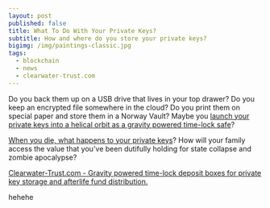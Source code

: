 ```yaml
---
layout: post
published: false
title: What To Do With Your Private Keys?
subtitle: How and where do you store your private keys?
bigimg: /img/paintings-classic.jpg
tags:
  - blockchain
  - news
  - clearwater-trust.com
---
```

Do you back them up on a USB drive that lives in your top drawer? Do you keep an encrypted file somewhere in the cloud? Do you print them on special paper and store them in a Norway Vault? Maybe you [launch your private keys into a helical orbit as a gravity powered time-lock safe](https://clearwater-trust.com)?

[When you die, what happens to your private keys](https://clearwater-trust.com)? How will your family access the value that you've been dutifully holding for state collapse and zombie apocalypse?

[Clearwater-Trust.com - Gravity powered time-lock deposit boxes for private key storage and afterlife fund distribution.](https://clearwater-trust.com)

hehehe
